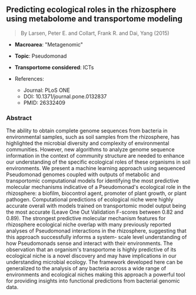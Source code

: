 ## Predicting ecological roles in the rhizosphere using metabolome and transportome modeling

> By Larsen, Peter E. and Collart, Frank R. and Dai, Yang (2015)

- **Macroarea**: "Metagenomic"
- **Topic**: Pseudomonad
- **Transportome considered**: ICTs

- References:
  - Journal: PLoS ONE
  - DOI: 10.1371/journal.pone.0132837
  - PMID: 26332409

### Abstract

The ability to obtain complete genome sequences from bacteria in environmental samples, such as soil samples from the rhizosphere, has highlighted the microbial diversity and complexity of environmental communities. However, new algorithms to analyze genome sequence information in the context of community structure are needed to enhance our understanding of the specific ecological roles of these organisms in soil environments. We present a machine learning approach using sequenced Pseudomonad genomes coupled with outputs of metabolic and transportomic computational models for identifying the most predictive molecular mechanisms indicative of a Pseudomonad's ecological role in the rhizosphere: a biofilm, biocontrol agent, promoter of plant growth, or plant pathogen. Computational predictions of ecological niche were highly accurate overall with models trained on transportomic model output being the most accurate (Leave One Out Validation F-scores between 0.82 and 0.89). The strongest predictive molecular mechanism features for rhizosphere ecological niche overlap with many previously reported analyses of Pseudomonad interactions in the rhizosphere, suggesting that this approach successfully informs a system- scale level understanding of how Pseudomonads sense and interact with their environments. The observation that an organism's transportome is highly predictive of its ecological niche is a novel discovery and may have implications in our understanding microbial ecology. The framework developed here can be generalized to the analysis of any bacteria across a wide range of environments and ecological niches making this approach a powerful tool for providing insights into functional predictions from bacterial genomic data.
